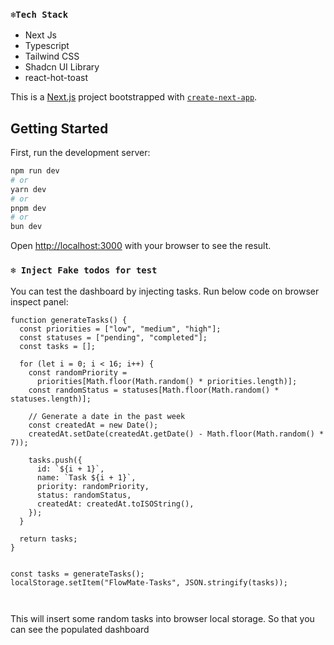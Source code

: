 ### `❄Tech Stack `

<ul>
<li>Next Js</li>
<li>Typescript</li>
<li>Tailwind CSS</li>
<li>Shadcn UI Library</li>
<li>react-hot-toast</li>
</ul>

This is a [Next.js](https://nextjs.org) project bootstrapped with [`create-next-app`](https://nextjs.org/docs/app/api-reference/cli/create-next-app).

## Getting Started

First, run the development server:

```bash
npm run dev
# or
yarn dev
# or
pnpm dev
# or
bun dev
```

Open [http://localhost:3000](http://localhost:3000) with your browser to see the result.

### `❄ Inject Fake todos for test`

You can test the dashboard by injecting tasks. Run below code on browser inspect panel:

```
function generateTasks() {
  const priorities = ["low", "medium", "high"];
  const statuses = ["pending", "completed"];
  const tasks = [];

  for (let i = 0; i < 16; i++) {
    const randomPriority =
      priorities[Math.floor(Math.random() * priorities.length)];
    const randomStatus = statuses[Math.floor(Math.random() * statuses.length)];

    // Generate a date in the past week
    const createdAt = new Date();
    createdAt.setDate(createdAt.getDate() - Math.floor(Math.random() * 7));

    tasks.push({
      id: `${i + 1}`,
      name: `Task ${i + 1}`,
      priority: randomPriority,
      status: randomStatus,
      createdAt: createdAt.toISOString(),
    });
  }

  return tasks;
}


const tasks = generateTasks();
localStorage.setItem("FlowMate-Tasks", JSON.stringify(tasks));



```

This will insert some random tasks into browser local storage. So that you can see the populated dashboard
